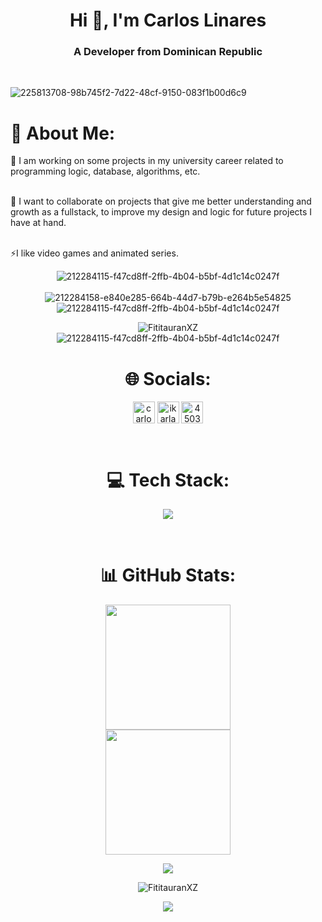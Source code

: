 <h1 align="center">Hi 👋, I'm Carlos Linares</h1>
<h3 align="center">A Developer from Dominican Republic</h3> <br>


![225813708-98b745f2-7d22-48cf-9150-083f1b00d6c9](https://github.com/KarlangaXZ/KarlangaXZ/assets/81537142/f5dfb3bb-e422-4b7f-aa6a-5057e12e8813)


# 💫 About Me:
🔭 I am working on some projects in my university career related to programming logic, database, algorithms, etc.<br><br>

👯 I want to collaborate on projects that give me better understanding and growth as a fullstack, to improve my design and logic for future projects I have at hand.<br><br>

⚡I like video games and animated series.<br>

<div align="center"> 
  
![212284115-f47cd8ff-2ffb-4b04-b5bf-4d1c14c0247f](https://github.com/KarlangaXZ/KarlangaXZ/assets/81537142/02b6f360-8a36-4f24-acd2-2ae0245a5afa) <br><br>
![212284158-e840e285-664b-44d7-b79b-e264b5e54825](https://github.com/KarlangaXZ/KarlangaXZ/assets/81537142/ac00ee27-59b0-448e-9a38-10d71c640ed5)
![212284115-f47cd8ff-2ffb-4b04-b5bf-4d1c14c0247f](https://github.com/KarlangaXZ/KarlangaXZ/assets/81537142/0d04cda3-d659-4981-9b35-6d5c48be6143) <br>

![FititauranXZ](https://i.giphy.com/media/v1.Y2lkPTc5MGI3NjExejVrM3h1N2tsdGZtaDBmZnRjY2VnaHR5NHp2NGk4a3l2dndydmdocCZlcD12MV9pbnRlcm5hbF9naWZfYnlfaWQmY3Q9Zw/psmk2jPQD9SehTG3bE/giphy.gif)<br>
![212284115-f47cd8ff-2ffb-4b04-b5bf-4d1c14c0247f](https://github.com/KarlangaXZ/KarlangaXZ/assets/81537142/0d04cda3-d659-4981-9b35-6d5c48be6143)

<div>
  
# 🌐 Socials:
<p align="center">
<a href="https://linkedin.com/in/carlosjlinares"  target="_blank"><img align="center" src="https://raw.githubusercontent.com/rahuldkjain/github-profile-readme-generator/master/src/images/icons/Social/linked-in-alt.svg" alt="carlosjlinares" height="auto" width="35"  /></a>
<a href="https://instagram.com/ikarlangaxz"  target="_blank"><img align="center" src="https://raw.githubusercontent.com/rahuldkjain/github-profile-readme-generator/master/src/images/icons/Social/instagram.svg" alt="ikarlangaxz" height="auto" width="35" /></a>
<a href="https://discord.gg/450375779977658369"  target="_blank"><img align="center" src="https://raw.githubusercontent.com/rahuldkjain/github-profile-readme-generator/master/src/images/icons/Social/discord.svg" alt="450375779977658369" height="auto" width="35" /></a>
</p>
<br>

# 💻 Tech Stack:
<p align="center">
  <a href="https://skillicons.dev">
    <img src="https://skillicons.dev/icons?i=html,css,js,ts,cs,java,rust,git,vscode,visualstudio" />
  </a>
</p>
<br>

# 📊 GitHub Stats:
<div align="center"> 
<a href="https://github.com/KarlangaXZ/convoychat">
  <img  height=200 align="center" src="https://github-readme-stats.vercel.app/api/top-langs?username=KarlangaXZ&layout=compact&langs_count=8&card_width=320&theme=radical" />
</a> <br>
<a href="https://github.com/KarlangaXZ/github-readme-stats">
  <img height=200 align="center" src="https://github-readme-stats.vercel.app/api?username=KarlangaXZ&theme=radical" />
</a> <br>

![](https://github-readme-streak-stats.herokuapp.com/?user=Karlangaxz&theme=radical&hide_border=false)<br/>


![FititauranXZ](https://i.giphy.com/media/v1.Y2lkPTc5MGI3NjExdGRnYzFrZGQya2s3c3V2NWNnMzRrMXBjeWxndWM2OGV0cTM1dWZxaCZlcD12MV9pbnRlcm5hbF9naWZfYnlfaWQmY3Q9Zw/ujkHl361tuZ5fPTwcT/giphy.gif)




[![](https://visitcount.itsvg.in/api?id=Karlangaxz&icon=5&color=0)](https://visitcount.itsvg.in)
</div>
